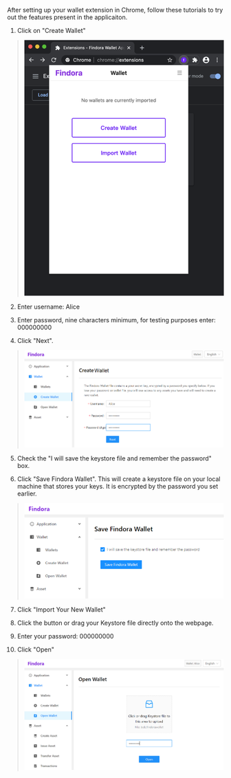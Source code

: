 After setting up your wallet extension in Chrome, follow these tutorials to try out the features present in the applicaiton. 

1. Click on "Create Wallet"
 >![Create Wallet](./docs-src/images/help-6.png)

2. Enter username: Alice

3. Enter password, nine characters minimum, for testing purposes enter: 000000000 

4. Click "Next".
 >![username+password](./docs-src/images/create-wallet.png)

5. Check the "I will save the keystore file and remember the password" box.

6. Click "Save Findora Wallet". This will create a keystore file on your local machine that stores your keys. It is encrypted by the password you set earlier.
 >![save wallet](./docs-src/images/save-wallet.png)

7. Click "Import Your New Wallet" 

8. Click the button or drag your Keystore file directly onto the webpage.

9. Enter your password: 000000000

10. Click "Open"
 >![open wallet](./docs-src/images/open-wallet.png)
